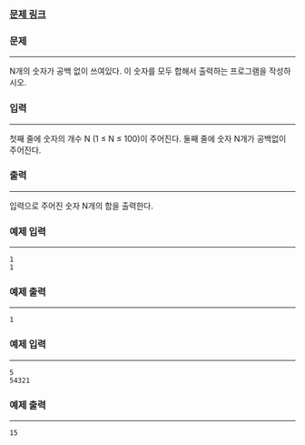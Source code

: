 ### [문제 링크](https://www.acmicpc.net/problem/11720)

### 문제
---
N개의 숫자가 공백 없이 쓰여있다. 이 숫자를 모두 합해서 출력하는 프로그램을 작성하시오.

### 입력
---
첫째 줄에 숫자의 개수 N (1 ≤ N ≤ 100)이 주어진다. 둘째 줄에 숫자 N개가 공백없이 주어진다.

### 출력
---
입력으로 주어진 숫자 N개의 합을 출력한다.

### 예제 입력
---
```shell
1
1
```

### 예제 출력
---
```shell
1
```

### 예제 입력
---
```shell
5
54321
```

### 예제 출력
---
```shell
15
```
